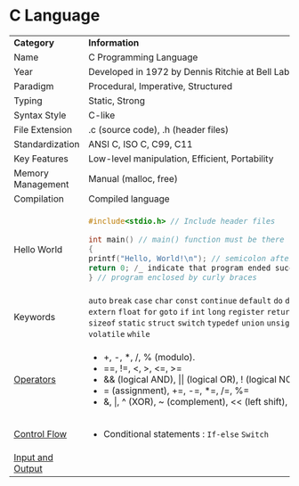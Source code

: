 # C Language


<table>
<tr>
<td> <b>Category</b> </td>
<td> <b>Information</b> </td>
</tr>
<tr>
<td>Name</td>
<td>C Programming Language</td>
</tr>
<tr>
<td>Year</td>
<td>Developed in 1972 by Dennis Ritchie at Bell Labs</td>
</tr>
<tr>
<td>Paradigm</td>
<td>Procedural, Imperative, Structured</td>
</tr>
<tr>
<td>Typing</td>
<td>Static, Strong</td>
</tr>
<tr>
<td>Syntax Style</td>
<td>C-like</td>
</tr>
<tr>
<td>File Extension</td>
<td>.c (source code), .h (header files)</td>
</tr>
<tr>
<td>Standardization</td>
<td>ANSI C, ISO C, C99, C11</td>
</tr>
<tr>
<td>Key Features</td>
<td>Low-level manipulation, Efficient, Portability</td>
</tr>
<tr>
<td>Memory Management</td>
<td>Manual (malloc, free)</td>
</tr>
<tr>
<td>Compilation</td>
<td>Compiled language</td>
</tr>
<tr>
<td>Hello World</td>
<td>
 
```c
#include<stdio.h> // Include header files

int main() // main() function must be there
{
printf("Hello, World!\n"); // semicolon after each statement
return 0; /_ indicate that program ended successfuly _/
} // program enclosed by curly braces

```

</td>
</tr>

<tr>
<td>Keywords</td>
<td>
<code>auto</code>
<code>break</code>
<code>case</code>
<code>char</code>
<code>const</code>
<code>continue</code>
<code>default</code>
<code>do</code>
<code>double</code>
<code>else</code>
<code>enum</code>
<code>extern</code>
<code>float</code>
<code>for</code>
<code>goto</code>
<code>if</code>
<code>int</code>
<code>long</code>
<code>register</code>
<code>return</code>
<code>short</code>
<code>signed</code>
<code>sizeof</code>
<code>static</code>
<code>struct</code>
<code>switch</code>
<code>typedef</code>
<code>union</code>
<code>unsigned</code>
<code>void</code>
<code>volatile</code>
<code>while</code>
</td>
</tr>
<tr>
<td>

<a href="https://github.com/zelhajou/practice-c/tree/main/Basic%20%26%20Syntax/Operators">Operators</a>
</td>
<td>
<ul>
<li>
+, -, *, /, % (modulo).
</li>
<li>
==, !=, <, >, <=, >=
</li>
<li>
&& (logical AND), || (logical OR), ! (logical NOT).
</li>
<li>
= (assignment), +=, -=, *=, /=, %=
</li>
<li>
&, |, ^ (XOR), ~ (complement), << (left shift), >> (right shift).
</li>
</ul>
</td>
</tr>

<tr>
<td>
<a href="https://github.com/zelhajou/practice-c/tree/main/Basic%20%26%20Syntax/Control%20Flow">Control Flow</a>
</td>
<td>
<ul>
<li>
Conditional statements : <code>If-else</code> <code>Switch</code>
</li>
</ul>
</td>
</tr>

<tr>
<td>
<a href="https://github.com/zelhajou/practice-c/tree/main/Basic%20%26%20Syntax/Input%20and%20Output">
Input and Output
</a>
</td>
<td></td>
</tr>

</table>

```
